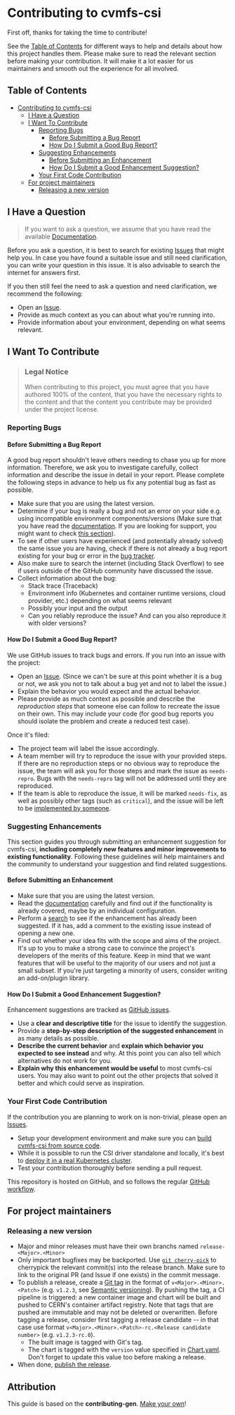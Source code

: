 # Contributing to cvmfs-csi

First off, thanks for taking the time to contribute!

See the [Table of Contents](#table-of-contents) for different ways to help and details about how this project handles them. Please make sure to read the relevant section before making your contribution. It will make it a lot easier for us maintainers and smooth out the experience for all involved.

## Table of Contents

- [Contributing to cvmfs-csi](#contributing-to-cvmfs-csi)
   * [I Have a Question](#i-have-a-question)
   * [I Want To Contribute](#i-want-to-contribute)
      + [Reporting Bugs](#reporting-bugs)
         - [Before Submitting a Bug Report](#before-submitting-a-bug-report)
         - [How Do I Submit a Good Bug Report?](#how-do-i-submit-a-good-bug-report)
      + [Suggesting Enhancements](#suggesting-enhancements)
         - [Before Submitting an Enhancement](#before-submitting-an-enhancement)
         - [How Do I Submit a Good Enhancement Suggestion?](#how-do-i-submit-a-good-enhancement-suggestion)
      + [Your First Code Contribution](#your-first-code-contribution)
   * [For project maintainers](#for-project-maintainers)
      + [Releasing a new version](#releasing-a-new-version)

## I Have a Question

> If you want to ask a question, we assume that you have read the available [Documentation](https://github.com/cvmfs/cvmfs-csi/tree/master/docs).

Before you ask a question, it is best to search for existing [Issues](https://github.com/cvmfs/cvmfs-csi/issues) that might help you. In case you have found a suitable issue and still need clarification, you can write your question in this issue. It is also advisable to search the internet for answers first.

If you then still feel the need to ask a question and need clarification, we recommend the following:

- Open an [Issue](https://github.com/cvmfs/cvmfs-csi/issues/new).
- Provide as much context as you can about what you're running into.
- Provide information about your environment, depending on what seems relevant.

## I Want To Contribute

> ### Legal Notice
> When contributing to this project, you must agree that you have authored 100% of the content, that you have the necessary rights to the content and that the content you contribute may be provided under the project license.

### Reporting Bugs

#### Before Submitting a Bug Report

A good bug report shouldn't leave others needing to chase you up for more information. Therefore, we ask you to investigate carefully, collect information and describe the issue in detail in your report. Please complete the following steps in advance to help us fix any potential bug as fast as possible.

- Make sure that you are using the latest version.
- Determine if your bug is really a bug and not an error on your side e.g. using incompatible environment components/versions (Make sure that you have read the [documentation](https://github.com/cvmfs/cvmfs-csi/tree/master/docs). If you are looking for support, you might want to check [this section](#i-have-a-question)).
- To see if other users have experienced (and potentially already solved) the same issue you are having, check if there is not already a bug report existing for your bug or error in the [bug tracker](https://github.com/cvmfs/cvmfs-csi/issues?q=label%3Abug).
- Also make sure to search the internet (including Stack Overflow) to see if users outside of the GitHub community have discussed the issue.
- Collect information about the bug:
  - Stack trace (Traceback)
  - Environment info (Kubernetes and container runtime versions, cloud provider, etc.) depending on what seems relevant
  - Possibly your input and the output
  - Can you reliably reproduce the issue? And can you also reproduce it with older versions?

#### How Do I Submit a Good Bug Report?

We use GitHub issues to track bugs and errors. If you run into an issue with the project:

- Open an [Issue](https://github.com/cvmfs/cvmfs-csi/issues/new). (Since we can't be sure at this point whether it is a bug or not, we ask you not to talk about a bug yet and not to label the issue.)
- Explain the behavior you would expect and the actual behavior.
- Please provide as much context as possible and describe the *reproduction steps* that someone else can follow to recreate the issue on their own. This may include your code (for good bug reports you should isolate the problem and create a reduced test case).

Once it's filed:

- The project team will label the issue accordingly.
- A team member will try to reproduce the issue with your provided steps. If there are no reproduction steps or no obvious way to reproduce the issue, the team will ask you for those steps and mark the issue as `needs-repro`. Bugs with the `needs-repro` tag will not be addressed until they are reproduced.
- If the team is able to reproduce the issue, it will be marked `needs-fix`, as well as possibly other tags (such as `critical`), and the issue will be left to be [implemented by someone](#your-first-code-contribution).

<!-- You might want to create an issue template for bugs and errors that can be used as a guide and that defines the structure of the information to be included. If you do so, reference it here in the description. -->


### Suggesting Enhancements

This section guides you through submitting an enhancement suggestion for cvmfs-csi, **including completely new features and minor improvements to existing functionality**. Following these guidelines will help maintainers and the community to understand your suggestion and find related suggestions.

#### Before Submitting an Enhancement

- Make sure that you are using the latest version.
- Read the [documentation](https://github.com/cvmfs/cvmfs-csi/tree/master/docs) carefully and find out if the functionality is already covered, maybe by an individual configuration.
- Perform a [search](https://github.com/cvmfs/cvmfs-csi/issues) to see if the enhancement has already been suggested. If it has, add a comment to the existing issue instead of opening a new one.
- Find out whether your idea fits with the scope and aims of the project. It's up to you to make a strong case to convince the project's developers of the merits of this feature. Keep in mind that we want features that will be useful to the majority of our users and not just a small subset. If you're just targeting a minority of users, consider writing an add-on/plugin library.

#### How Do I Submit a Good Enhancement Suggestion?

Enhancement suggestions are tracked as [GitHub issues](https://github.com/cvmfs/cvmfs-csi/issues).

- Use a **clear and descriptive title** for the issue to identify the suggestion.
- Provide a **step-by-step description of the suggested enhancement** in as many details as possible.
- **Describe the current behavior** and **explain which behavior you expected to see instead** and why. At this point you can also tell which alternatives do not work for you.
- **Explain why this enhancement would be useful** to most cvmfs-csi users. You may also want to point out the other projects that solved it better and which could serve as inspiration.

### Your First Code Contribution

If the contribution you are planning to work on is non-trivial, please open an [Issues](https://github.com/cvmfs/cvmfs-csi/issues).

- Setup your development environment and make sure you can [build cvmfs-csi from source code](/docs/building-from-source.md).
- While it is possible to run the CSI driver standalone and locally, it's best to [deploy it in a real Kubernetes cluster](/docs/deploying.md).
- Test your contribution thoroughly before sending a pull request.

This repository is hosted on GitHub, and so follows the regular [GitHub workflow](https://git-scm.com/book/en/v2/GitHub-Contributing-to-a-Project).

## For project maintainers

### Releasing a new version

* Major and minor releases must have their own branchs named `release-<Major>.<Minor>`
* Only important bugfixes may be backported. Use [`git cherry-pick`](https://git-scm.com/docs/git-cherry-pick) to cherrypick the relevant commit(s) into the release branch. Make sure to link to the original PR (and Issue if one exists) in the commit message.
* To publish a release, create a [Git tag](https://git-scm.com/book/en/v2/Git-Basics-Tagging) in the format of `v<Major>.<Minor>.<Patch>` (e.g. `v1.2.3`, see [Semantic versioning](https://semver.org/)). By pushing the tag, a CI pipeline is triggered: a new container image and chart will be built and pushed to CERN's container artifact registry. Note that tags that are pushed are immutable and may not be deleted or overwritten. Before tagging a release, consider first tagging a release candidate -- in that case use format `v<Major>.<Minor>.<Patch>-rc.<Release candidate number>` (e.g. `v1.2.3-rc.0`).
  * The built image is tagged with Git's tag.
  * The chart is tagged with the `version` value specified in [Chart.yaml](/deployments/helm/cvmfs-csi). Don't forget to update this value too before making a release.
* When done, [publish the release](https://github.com/cvmfs/cvmfs-csi/releases/new).

## Attribution
This guide is based on the **contributing-gen**. [Make your own](https://github.com/bttger/contributing-gen)!
